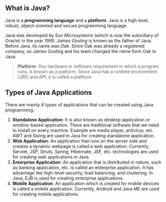 ## What is Java?

Java is a **programming language** and a **platform**. Java is a high level, robust, object-oriented and secure programming language.

Java was developed by *Sun Microsystems* (which is now the subsidiary of Oracle) in the year 1995. *James Gosling* is known as the father of Java. Before Java, its name was *Oak*. Since Oak was already a registered company, so James Gosling and his team changed the name form Oak to Java.

> **Platform**: Any hardware or software requirement in which a program runs, is known as a platform. Since Java has a runtime environment (JRE) and API, it is called a platform.

## Types of Java Applications

There are mainly 4 types of applications that can be created using Java programming:

1. **Standalone Application**: It is also known as desktop application or window-based application. There are traditional software that we need to install on every machine. Example are media player, antivirus, etc. AWT and Swing are used in Java for creating standalone application.
2. **Web Application**: An application that runs on the server side and creates a dynamic webpage is called a web application. Currently, Servlet, JSP, Struts, Spring, Hibernate, JSF, etc. technologies are used for creating web applications in Java.
3. **Enterprise Application**: An application that is distributed in nature, such as banking application, etc. is called an enterprise application. It has advantage like high-level security, load balancing, and clustering. In Java, EJB is used for creating enterprise applications.
4. **Mobile Application**: An application which is created for mobile devices is called a mobile application. Currently, Android and Java ME are used for creating mobile applications.